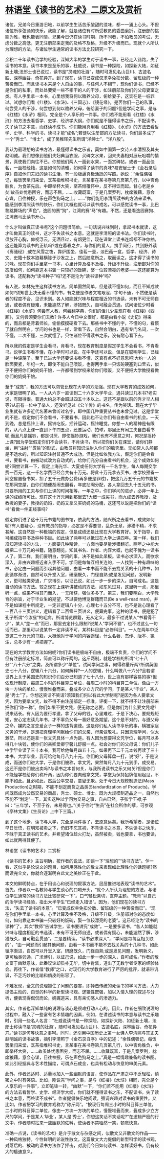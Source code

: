 # [林语堂《读书的艺术》二原文及赏析](https://www.vrrw.net/wx/9078.html)

诸位，兄弟今日重游旧地，以前学生生活苦乐酸甜的滋味，都一一涌上心头。不但诸位所享弦诵的快乐，我能了解，就是诸位有时所受教员的委曲磨折，注册部的挑剔为难，我也能表同情。兄弟今日仍在读书时期，所不同者，不怕教员的考试，无虑分数之高低，更无注册部来定我的及格不及格，升级不升级而已。现就个人所认为理想的方法，与诸位学生通常的读书方法比较研究一下。

余积二十年读书治学的经验，深知大半的学生对于读书一事，已经走入错路，失了读书的本意。读书本来是至乐的事，杜威说，读书是一种探险，如探新大陆，如征新土壤;法郎士也已说过，读书是“灵魂的壮游”，随时可发见名山巨川、古迹名胜、深林幽谷、奇花异卉。到了现在，读书已变成仅求幸免扣分数、留班级的一种苦役而已。而且读书本来是个人自由的事，与任何人不相干，现你们读书，已经不是你们的私事，而处处要受一些不相干的人的干涉，如注册部及你们的父母妻室之类。有人手里拿一本书，心里想我将何以赡养父母，俯给妻子，这实在是一桩罪过。试想你们看《红楼》、《水浒》、《三国志》、《镜花缘》，是否你们一己的私事，何尝受人的干涉，何尝想到何以赡养父母，俯给妻子的问题?但是学问之事，是与《红楼》《水浒》相同，完全是个人享乐的一件事。你们若不能用看《红楼》《水浒》的方法去看哲学、史学、经济学大纲，你们就是不懂得读书之乐，不配读书，失了读书之本意，而终读不成书。你们能用真用看《红楼》、《水浒》的方法去看哲学、史学、科学的书，读书才能“成名”;若徒以注册部的方法读书，你们最多成了一个“秀士”、“博士”，成了吴稚晖先生所谓“洋绅士”、“洋八股”。



我认为最理想的读书方法，最懂得读书之乐者，莫如中国第一女诗人李清照及其夫赵明诚。我们想像到他们夫妇典当衣服，买碑文水果，回来夫妻相对展玩咀嚼的情景，真使我们向往不已。你想他们两人一面剥水果，一面赏碑帖，或者一面品佳茗，一面校经籍，这是如何的清雅，如何得了读书的真味?易安居士于《金石录后序》自叙他们夫妇的读书生活，有一段极逼真极活跃的写照。她说：“余性偶强记，每饭罢坐归来堂，烹茶指堆积书史，言某事在某书卷第几页第几行，以中否角胜负，为食茶先后。中即举杯大笑，至茶倾覆怀中，反不得饮而起。甘心老是乡矣!故虽处忧患困穷，而志不屈。……收藏既富，于是几案罗列，枕席狼藉，意会心谋，目往神授，乐在声色狗马之上。……”你们能用李清照读书的方法来读书，能感到李清照读书的快乐，你们大概也就可以读书成名，可以感觉读书一事，比巴黎跳舞场的“声色”，逸园的赛“狗”，江湾的赛“马”有趣。不然，还是看逸园赛狗、江湾赛马比读书开心。

什么才叫做真正读书呢?这个问题很简单。一句话说兴味到时，拿起书本就读，这才叫做真正的读书，这才不失读书之本意。这就是李清照的读书法。你们读书时，须放开心胸，仰视浮云，无酒且过，有烟更佳，现在课堂上读书连烟都不许你抽，这还能算为读书的正轨吗?或在暮春之夕，与你们的爱人，携手同行，共到野外读《离骚经》;或在风雪之夜，靠炉围坐，佳茗一壶，淡巴菇一盒，哲学、经济、诗文、史籍十数本狼藉横陈于沙发之上，然后随意所之，取而读之，这才得了读书的兴味。现在你们手里拿一书本，心里计算及格不及格、升级不升级，注册部对你的态度如何，如何靠这本书骗一只较好的饭碗，娶一位较漂亮的老婆——这还能算为读书，还配称为“读书种子”吗?还不是沦为“读书谬种”吗?

有人说，如林先生这样读书方法，简单固然简单，但是读不懂如何，而且不知成效如何?须知世上决无看不懂的书，有之便是作者文笔艰涩，字句不通，不然便是读者的程度不合，见识未到。各人如能就兴味与程度相近的书选读，未有不可无师自通，或者偶有疑难，未能遽然了解，涉猎既久，自可融会贯通。试问诸位少时看《红楼》《水浒》何尝有人教，何尝翻字典，你们的侄儿少辈现在看《红楼》《西厢》，又何尝须要你们去教? 许多人今日中文很好，都是由看小说《史记》得来的，而且都是背着师长，偷偷摸摸硬看下去。那些书中不懂的字，不懂的句，看惯了就自然明白。学问的书也是一样，常看下去，自然会明白，遇有专门名词，一次不懂，二次不懂，三次就懂了。只怕诸位不得读书之乐，没有耐心看下去。

所以我的假定是学生会看书，肯看书，现在教育制度是假定学生不会看书，不肯看书。说学生书看不懂，在小学时可以说，在中学还可以说，但是在聪明学生，已经是一种诬蔑了。至于已进大学还要说书看不懂，这真有点不好意思吧!大约一人的脸面要紧，年纪一大，即使不能自己喂饭，也得两手拿一只饭碗硬塞到口里去，似乎不便把你们的奶妈干娘，一齐都带到学校来给你们喂饭，又不便把大学教授看做你们的奶妈干娘。

至于“成效”，我的方法可以包管比现在大学的方法强。现在大学教育的成效如何，大家是很明了的。一人从六岁一直读到二十六岁大学毕业，通共读过几本书?老实说，有限得很。普通大约总不会超过四五十本以上。这还不是跟以前的秀才举人相等?从前有一位中了举人，还没听见过《公羊传》的书名，传为笑话。现在大学毕业生就有许多近代名著未曾听过名字，即中国几种重要丛书也未曾见过。这是学堂的不是，假定你们不会看书，不要看书，因此也不让你们有自由看书的机会。一天到晚，总是摇铃上课，摇铃吃饭，摇铃运动，摇铃睡觉。你想一人的精神是有限的，从八点上课一直到下午四五点，还要运动、拍球，那里还有闲工夫自由看书呢;而且凡是摇铃，都是讨厌，即使摇铃游戏，我们也有不愿意之时，何况是摇铃上课?因为学堂假定你们不会读书，不肯读书，所以把你们关在课堂，请你们静坐，用“注射”“贯输”的形式，由教员将知识注射入你们的脑壳里。无如常人头颅都是不透水的，所以知识注射普通不大成功。但是比如依我方法，假定你们是会看书，要看书，由被动式改为自动式的，给你们充分自由看书的机会，这个成效如何呢?间尝计算一下，假定上海光华、大夏或任何大学有一千名学生，每人每期交学费一百元，这一千名学费已经合共有十万元。将此十万元拿去买书，由学校预备一间空屋置备书架，扣了五千元做办公费(再多便是罪过)，把这九万五千元的书籍放在那间空屋，由你们随便胡闹去翻看，年底拈阄分配，各人拿回去九十五元的书，只要所用的工夫与你们上课的时间相等，一年之中，你们学问的进步，必非一年上课的成绩所可比。现在这十万元用到那里去?大概一成买书，而九成去养教授，及教授的妻子，教授的奶妈，奶妈又拿又买奶妈的马桶，这还可以说是把你们的“读书”看做一件正经事吗?

假定你们进了这十万元书籍的图书馆，依我的方法，随兴所之去看书，成效如何呢?有人要疑心，没有教员的指导，必定是不得要领，乱杂无章，涉猎不精，不求甚解。这自然是一种极端的假定，但是成绩还是比现在大学教育好。关于指导，自可编成指导书及种种书目。如此读了两年可以抵过在大学上课四年。第一样，我们须知道读书的方法，一方面要几种精读，一方面也要尽量涉猎翻览。两年之中能大概把二十万元的书籍，随意翻览。知其书名、作者、内容大概，也就不愧为一读书人了。第二样，我们要明白，学问的事，决不是如此呆板。读书必求深入，而欲求深入，非由兴趣相近者入手不可。学问是每每互相关连的，一人找到一种有趣味的书，必定由一问题而引起其他问题，由看一本书而不能不去找关系的十几种书，如此循序渐进，自然可以升堂入室，研磨既久，门径自熟;或是发见问题，发明新义，更可触类旁通，广求博引，以证己说，如此一步一步的深入，自可成名。这是自动的读书方法。较之现在上课听讲被动的方法，如东风过耳，这里听一点，那里听一点，结果不得其门而入，一无所获，强似多多了。第三，我们要明白，大学教育的宗旨，对于毕业生的期望，不过要他博览群籍而已(Be a well-read man)，并不是如课程中所规定，一定非逻辑八十分，心理七十五分不可，也不是说心理看了一百八十三页讲义，逻辑看了二百零三页讲义，便算完事。这种的读书，便是犯了孔子所谓“今汝昼”的毛病。所谓博览群籍，无从定义，最多不过说某人“书看得不少”，某人“差一点”而已，那里去定什么限制?说某人“学问不错”，也不过这么一句话而已，那里可以说某书一定非读不可，某种科目是“必修科目”。一人在两年中泛览这二十万元的书籍，大概他对于学问的内容途径，什么名著、杰作、版本、笺注，总多少有一点把握了。

现在的大学教育方法如何呢?你们读书是极端不自由，极端不负责，你们的学问不但有注册部定标准，简直可以称斤两的。这斤两制，就是学校的所谓“七十八分”“八十六分”之类，及所谓多少“单位”。试问学问之事，何得称量斤两?所谓英国史七十八分，逻辑八十六分，如何解释?一人的逻辑，什么叫做八十六分?且若谓世界上关于英国史的知识你们百分已知道了七十八分，世上岂有那样容易的事?但依现行制度，每周三小时的科目算三单位，每周二小时的科目算二单位，像由一方块一方块的单位，慢慢堆叠而来，叠成多少立方尺的学问，于是某人“毕业”，某人是“秀士”了。你想这笑话不笑话?须知我们何以有此大学制呢?是因为各人要拿文凭，因为要拿文凭，故不得不由注册部定一标准，评衡一下，就不得不让注册部来把你们“称一称”。你们如果不要文凭，便无称之必要。但是你们为什么要文凭呢?说来话长。有人因为要行孝道，拿了父母的钱，心里难过，于是下决心，要规规矩矩，安心定志读几年书，才不辜负父母一番好意及期望。这个是不对的，与遵父母之命，媒妁之言恋爱女子一样的违背道德。这是你们私人读书享乐的事，横被家庭义务的干涉，是想把真理学问献给你们的父亲、母亲做敬礼。只因真理学问，似太渺茫，所以还是拿一张文凭具体一点为是。有人因为想要得文凭学位，每月可以多得几十块钱，使你们的亲卿爱卿宁馨儿舒服一点。社会对你们的父母说：你们儿子中学毕业读了三十本书，我可给他每月四五十元，如果再下二千元本钱再读了三十本书，大学毕业，我可给他每月八九十元。你们的父母算盘一打，说“好”，于是议成，而送你们进大学，于是你们被称，拿文凭，果然每月八九十元到手，成交易。这还不是你们被出卖吗?与读书之本旨何关，与我所说读书之乐又何关?但是你们不能怪学校给你们称斤两，因为你们要向他拿文凭，学堂为保持招牌信用起见，不能不如此。且必如此，然后公平交易，童叟无欺。处于今日大规模制造法(Mass Production)之时期，不能不划定商货之品类(Standardization of Products)。学问既然成为公然交易的商品，秀士、硕士、博士，既为大规模制造品之一，自然也不能不“划定”一下。其实这种以学问为交易之事，自古已然。子张学干禄;子曰：“三年学，不至于谷，未易得也。”(关于往时“生员”在社会所作的孽，可参观《亭林文集》《生员论》上中下三篇。)

到了这个地步，读书与入学，完全是两件事了，去原意远矣。我所希望者，是诸位早日觉悟，在明知被卖之下，仍旧不忘其初，不背读书之本意，不失读书之快乐，不昧于真正读书的艺术。并希望诸位趁火打劫，虽然被卖，钱也要拿，书也要读，如此就两得其便了。

林语堂《读书的艺术》二赏析

《读书的艺术》主旨明确，按作者的说法，即谈一下“理想的”“读书方法”。乍一看，这似乎是论说文的题目，如何用感性化的散文来表现如此理性化的话题呢?然而读完全文，你就会逐渐明白此文之美妙正在于此。

本文的鲜明特点，在于用谈心和说理的叙事方法，层层推进地表现“读书的艺术”。首先，作者以一名教师与学生谈心的口吻开头，“就个人所认为理想的方法，与诸位学生通常的读书方法比较研究一下”。口气轻松亲切，直奔主题。“教师”以自己的治学读书经验，指出大半学生“已经走入错误”。因为，他们现在的读书方法，“失去了读书的本意”。“已变成仅幸免扣分数、留班级的一种苦役而已”。“现在你们手里拿一本书，心里计算及格不及格，升级不升级，注册部对你的态度如何，如何靠这本书骗一只较好的饭碗，娶一位较漂亮的老婆”。这已经沦为“读书的谬种”了。其次“教师”告诫学生，读书要讲究“成效”。一是要多读书，“各人如能就兴味与程度相近的书选读，未有不可无师自通，或者偶有疑心，未能遽然了解，涉猎既久，自可融会贯通”。二是要精读。“读书必求深入”，“学问是每每互相关联的”，“由一问题而引起其他问题，由看一本书而不能不去找关系的十几种书，如此循序渐进，自然可以升堂入室，研磨既久，门径自熟;或是发见问题，发明新义，更可触类旁通，广求博引，以证己说，如此一步一步的深入，自可成名。”作者的散文富于幽默意味，此番议论却质朴无华，切中肯綮，道出了无数学者专家的经验体会。再往下，作者借“教师”之口，对现行的大学教育进行了严厉的批评，就语带讥讽，不乏巧妙的比喻和俏皮的形容了。

不难发现，全文的说理抓住了问题的要害，即抨击传统的死读书的学习方法，大力提倡主动的、自觉的科学的新型读书观。逻辑性既强，加以入情入理的叙述与分析，便表现得侃侃而论，娓娓道来，具有亲切感人的渗透力。

其实，作者也深知单纯的说理与谈心是很难打动人心的。因此，作者在细致说理的过程中，融入了一些富有艺术情趣的因素，例如，在讲述读书的本意与读书之乐趣时，引用一些名人名言：“杜威说读书是一种探险，如探新大陆、如征新土壤，法郎士称读书是‘灵魂的壮游’，随时可发见名山巨川、古迹名胜，深林幽谷，奇花异卉。”读书是何等快意之事呵。同时，还引用中国历史上第一女诗人李清照与其丈夫赵明诚的读书故事，摘引李清照于《金石录自序》中的记述：“余性偶强记，每饭罢坐归来堂，烹茶指堆积书史，言某事在某书卷第几页第几行，以中否角胜负，中即举杯大笑，……故虽处忧患困穷，而志不屈。……收藏既富，于是几案罗列，枕席狼藉，意会心谋，目往神授，乐在声色狗马之上。”真是一幅情趣兼备的读书图。如此引经据典与艺术性描绘，可谓点石成金，也具有松动与快意的审美元素。

此外，作者还适时、适量地加入一些幽默的语言，使作品在严肃之中不乏轻松，缜密之中时有笑语。比如，刚说完“学问之事，是与《红楼》《水浒》相同，完全是个人享乐的一件事”，立即笔锋一转，“幽默”一下，“你们若不能用《红楼》《水浒》的方法去看哲学、史学、经济学大纲，你们就不懂得读书之乐，不配读书，失了读书之本意，而终读不成书”。作者提倡快乐地阅读，强调兴趣对读书的重要性。又比如，作者把学习的教育戏称为“称斤两”。“按现行每周三小时的科目算三单位，二小时的科目算二单位，像由一方块一方块的单位，慢慢堆叠而来，叠成多少立方尺的学问，于是某人‘毕业’，某人是‘秀士’，你想这笑话不笑话呢?”在逻辑严密的行文中，作者随时拈来一些幽默的佐料，使读者不禁哑然一笑，顿觉快意。

准确一点说，《读书的艺术》是介于散文与杂感之间，似散文又非散文的作品——一种风格独特，个性鲜明的论说性散文。这篇散文大力提倡的新型科学的读书观，对落后的、被动的读书方法作了抨击，对我们今日如何读书、怎样读好书，仍有较大的启迪意义。

